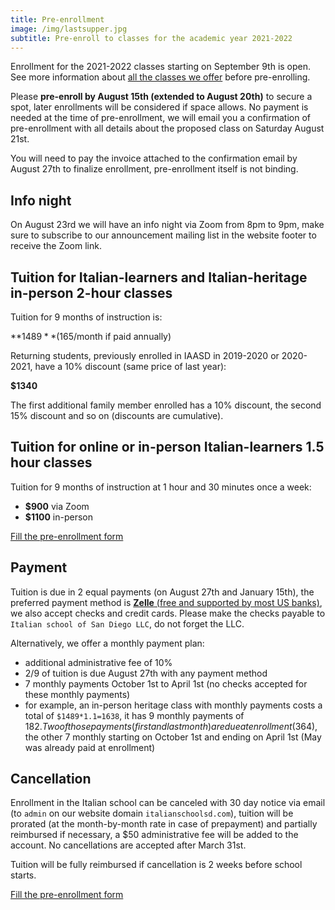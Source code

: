 ```yaml
---
title: Pre-enrollment
image: /img/lastsupper.jpg
subtitle: Pre-enroll to classes for the academic year 2021-2022
---
```


Enrollment for the 2021-2022 classes starting on September 9th is open.
See more information about [all the classes we offer](/classes) before pre-enrolling.

Please **pre-enroll by August 15th (extended to August 20th)** to secure a spot, later enrollments will be considered if space allows.
No payment is needed at the time of pre-enrollment, we will email you a confirmation of pre-enrollment with all details about the proposed class on Saturday August 21st.

You will need to pay the invoice attached to the confirmation email by August 27th to finalize enrollment, pre-enrollment itself is not binding.

## Info night

On August 23rd we will have an info night via Zoom from 8pm to 9pm, make sure to subscribe to our announcement mailing list in the website footer to receive the Zoom link.

## Tuition for Italian-learners and Italian-heritage in-person 2-hour classes

Tuition for 9 months of instruction is:

**$1489** ($165/month if paid annually)

Returning students, previously enrolled in IAASD in 2019-2020 or 2020-2021, have a 10% discount (same price of last year):

**$1340**

The first additional family member enrolled has a 10% discount, the second 15% discount and so on (discounts are cumulative).

## Tuition for online or in-person Italian-learners 1.5 hour classes

Tuition for 9 months of instruction at 1 hour and 30 minutes once a week:

* **$900** via Zoom
* **$1100** in-person

<div class="tc">
<a href="https://forms.gle/ESaASFqNxkq27KCz7" class="btn raise">Fill the pre-enrollment form</a>
</div>

## Payment

Tuition is due in 2 equal payments (on August 27th and January 15th), the preferred payment method is [**Zelle** (free and supported by most US banks)](https://www.zellepay.com/get-started), we also accept checks and credit cards.
Please make the checks payable to `Italian school of San Diego LLC`, do not forget the LLC.

Alternatively, we offer a monthly payment plan:

* additional administrative fee of 10%
* 2/9 of tuition is due August 27th with any payment method
* 7 monthly payments October 1st to April 1st (no checks accepted for these monthly payments)
* for example, an in-person heritage class with monthly payments costs a total of `$1489*1.1=1638`, it has 9 monthly payments of $182. Two of those payments (first and last month) are due at enrollment ($364), the other 7 monthly starting on October 1st and ending on April 1st (May was already paid at enrollment)

## Cancellation

Enrollment in the Italian school can be canceled with 30 day notice via email (to `admin` on our website domain `italianschoolsd.com`), tuition will be prorated (at the month-by-month rate in case of prepayment) and partially reimbursed if necessary, a $50 administrative fee will be added to the account. No cancellations are accepted after March 31st.

Tuition will be fully reimbursed if cancellation is 2 weeks before school starts.

<div class="tc">
<a href="https://forms.gle/ESaASFqNxkq27KCz7" class="btn raise">Fill the pre-enrollment form</a>
</div>
